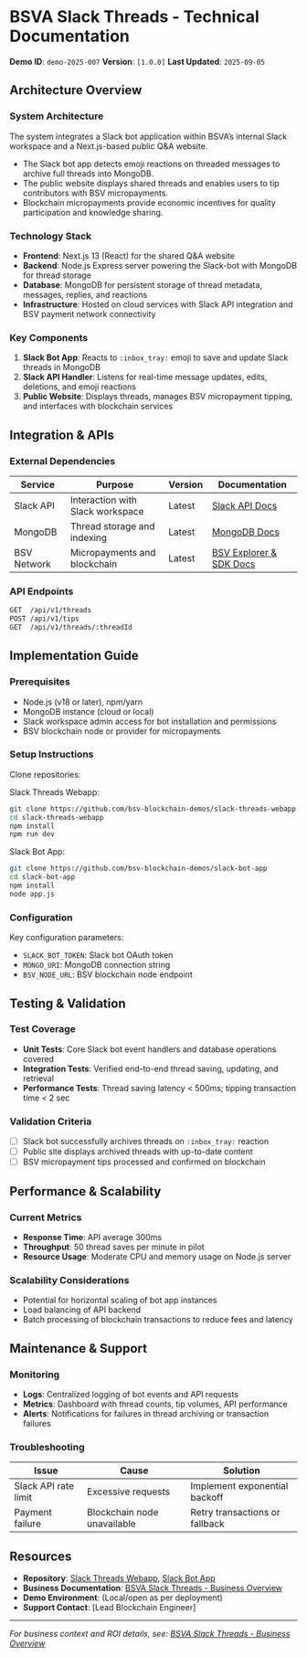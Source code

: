 # BSVA Slack Threads - Technical Documentation

**Demo ID**: `demo-2025-007`
**Version**: `[1.0.0]`
**Last Updated**: `2025-09-05`

## Architecture Overview

### System Architecture
The system integrates a Slack bot application within BSVA’s internal Slack workspace and a Next.js-based public Q&A website.
- The Slack bot app detects emoji reactions on threaded messages to archive full threads into MongoDB.
- The public website displays shared threads and enables users to tip contributors with BSV micropayments.
- Blockchain micropayments provide economic incentives for quality participation and knowledge sharing.

### Technology Stack
- **Frontend**: Next.js 13 (React) for the shared Q&A website
- **Backend**: Node.js Express server powering the Slack-bot with MongoDB for thread storage
- **Database**: MongoDB for persistent storage of thread metadata, messages, replies, and reactions
- **Infrastructure**: Hosted on cloud services with Slack API integration and BSV payment network connectivity

### Key Components
1. **Slack Bot App**: Reacts to `:inbox_tray:` emoji to save and update Slack threads in MongoDB
2. **Slack API Handler**: Listens for real-time message updates, edits, deletions, and emoji reactions
3. **Public Website**: Displays threads, manages BSV micropayment tipping, and interfaces with blockchain services

## Integration & APIs

### External Dependencies
| Service       | Purpose                          | Version | Documentation                                   |
|---------------|---------------------------------|---------|------------------------------------------------|
| Slack API     | Interaction with Slack workspace| Latest  | [Slack API Docs](https://api.slack.com/)       |
| MongoDB       | Thread storage and indexing     | Latest  | [MongoDB Docs](https://www.mongodb.com/docs/)  |
| BSV Network   | Micropayments and blockchain    | Latest  | [BSV Explorer & SDK Docs](https://bsv.dev/)    |

### API Endpoints
```bash
GET  /api/v1/threads
POST /api/v1/tips
GET  /api/v1/threads/:threadId
```

## Implementation Guide

### Prerequisites
- Node.js (v18 or later), npm/yarn
- MongoDB instance (cloud or local)
- Slack workspace admin access for bot installation and permissions
- BSV blockchain node or provider for micropayments

### Setup Instructions

Clone repositories:

Slack Threads Webapp:
```bash
git clone https://github.com/bsv-blockchain-demos/slack-threads-webapp
cd slack-threads-webapp
npm install
npm run dev
```

Slack Bot App:
```bash
git clone https://github.com/bsv-blockchain-demos/slack-bot-app
cd slack-bot-app
npm install
node app.js
```

### Configuration

Key configuration parameters:

- `SLACK_BOT_TOKEN`: Slack bot OAuth token
- `MONGO_URI`: MongoDB connection string
- `BSV_NODE_URL`: BSV blockchain node endpoint

## Testing & Validation

### Test Coverage
- **Unit Tests**: Core Slack bot event handlers and database operations covered
- **Integration Tests**: Verified end-to-end thread saving, updating, and retrieval
- **Performance Tests**: Thread saving latency < 500ms; tipping transaction time < 2 sec

### Validation Criteria
- [ ] Slack bot successfully archives threads on `:inbox_tray:` reaction
- [ ] Public site displays archived threads with up-to-date content
- [ ] BSV micropayment tips processed and confirmed on blockchain

## Performance & Scalability

### Current Metrics
- **Response Time**: API average 300ms
- **Throughput**: 50 thread saves per minute in pilot
- **Resource Usage**: Moderate CPU and memory usage on Node.js server

### Scalability Considerations
- Potential for horizontal scaling of bot app instances
- Load balancing of API backend
- Batch processing of blockchain transactions to reduce fees and latency

## Maintenance & Support

### Monitoring
- **Logs**: Centralized logging of bot events and API requests
- **Metrics**: Dashboard with thread counts, tip volumes, API performance
- **Alerts**: Notifications for failures in thread archiving or transaction failures

### Troubleshooting
| Issue               | Cause                        | Solution                         |
|---------------------|------------------------------|---------------------------------|
| Slack API rate limit | Excessive requests           | Implement exponential backoff   |
| Payment failure     | Blockchain node unavailable  | Retry transactions or fallback  |

## Resources

- **Repository**: [Slack Threads Webapp](https://github.com/bsv-blockchain-demos/slack-threads-webapp), [Slack Bot App](https://github.com/bsv-blockchain-demos/slack-bot-app)
- **Business Documentation**: [BSVA Slack Threads - Business Overview](./business-slack-threads.md)
- **Demo Environment**: (Local/open as per deployment)
- **Support Contact**: [Lead Blockchain Engineer]

---
*For business context and ROI details, see: [BSVA Slack Threads - Business Overview](./business-slack-threads.md)*

